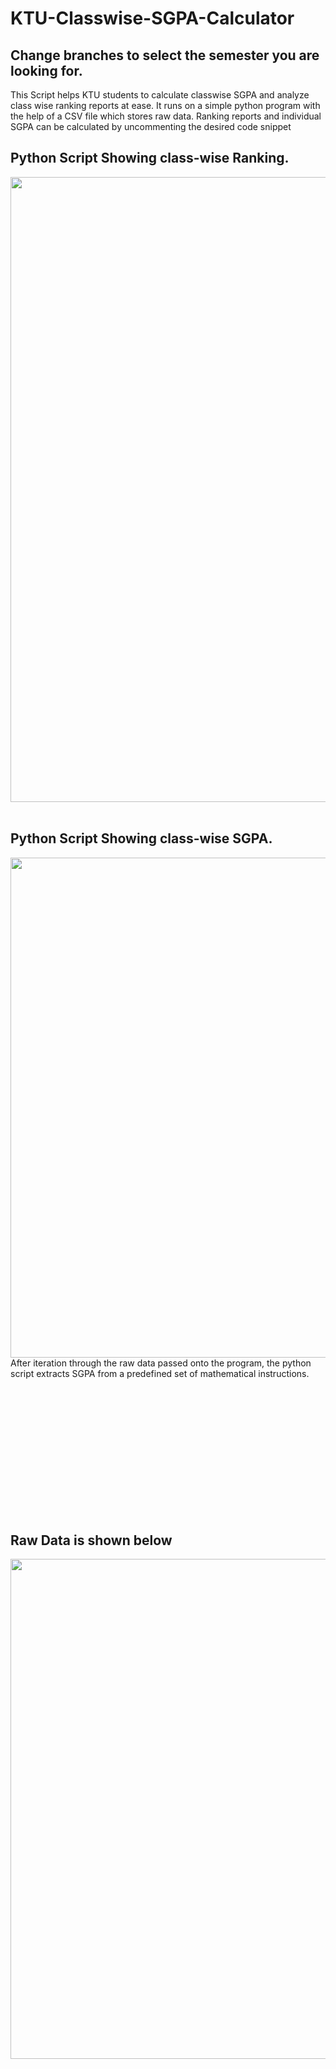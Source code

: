 # KTU-Classwise-SGPA-Calculator

## Change branches to select the semester you are looking for.
This Script helps KTU students to calculate classwise SGPA and analyze class wise ranking reports at ease. It runs on a simple python program with the help of a CSV file which stores raw data. Ranking reports and individual SGPA can be calculated by uncommenting the desired code snippet

## Python Script Showing class-wise Ranking.
<img align="left" src="https://github.com/adi-code22/KTU-Classwise-SGPA-Calculator/blob/main/ranking.PNG?raw=true" width="1000"/>

&nbsp;

## Python Script Showing class-wise SGPA.
<img align="left" src="https://github.com/adi-code22/KTU-Classwise-SGPA-Calculator/blob/main/Normal%20view.PNG?raw=true" width="800"/>
After iteration through the raw data passed onto the program, the python script extracts SGPA from a predefined set of mathematical instructions.

<p>&nbsp;</p>
<p>&nbsp;</p>
<p>&nbsp;</p>
<p>&nbsp;</p>
<p>&nbsp;</p>
<p>&nbsp;</p>
<p>&nbsp;</p>


## Raw Data is shown below
<img align="left" src="https://github.com/adi-code22/KTU-Classwise-SGPA-Calculator/blob/main/raw.PNG?raw=true" width="800"/>
